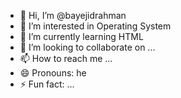 - 👋 Hi, I’m @bayejidrahman
- 👀 I’m interested in Operating System
- 🌱 I’m currently learning HTML
- 💞️ I’m looking to collaborate on ...
- 📫 How to reach me ...
- 😄 Pronouns: he
- ⚡ Fun fact: ...

<!---
bayejidrahman/bayejidrahman is a ✨ special ✨ repository because its `README.md` (this file) appears on your GitHub profile.
You can click the Preview link to take a look at your changes.
--->

